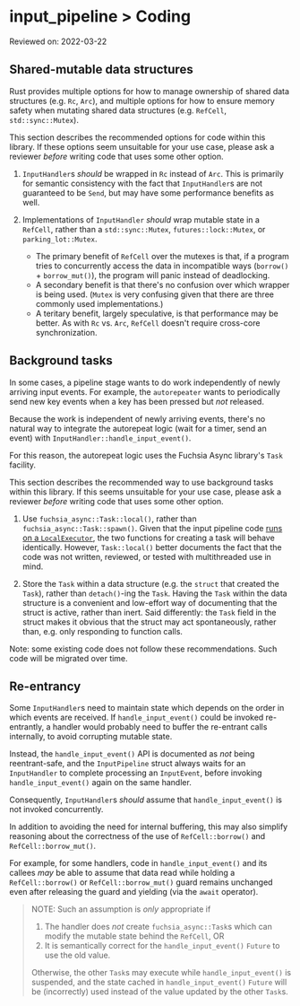 # input_pipeline > Coding

Reviewed on: 2022-03-22

## Shared-mutable data structures

Rust provides multiple options for how to manage ownership of shared data structures
(e.g. `Rc`, `Arc`), and multiple options for how to ensure memory safety when mutating
shared data structures (e.g. `RefCell`, `std::sync::Mutex`).

This section describes the recommended options for code within this library.
If these options seem unsuitable for your use case, please ask a reviewer _before_
writing code that uses some other option.

1. `InputHandler`s _should_ be wrapped in `Rc` instead of `Arc`. This is primarily
   for semantic consistency with the fact that `InputHandler`s are not guaranteed
   to be `Send`, but may have some performance benefits as well.

1. Implementations of `InputHandler` _should_ wrap mutable state in a `RefCell`,
   rather than a `std::sync::Mutex`, `futures::lock::Mutex`, or `parking_lot::Mutex`.
   * The primary benefit of `RefCell` over the mutexes is that, if a program
     tries to concurrently access the data in incompatible ways
     (`borrow()` + `borrow_mut()`), the program will panic instead of deadlocking.
   * A secondary benefit is that there's no confusion over which wrapper is
     being used. (`Mutex` is very confusing given that there are three commonly
     used implementations.)
   * A teritary benefit, largely speculative, is that performance may be better.
     As with `Rc` vs. `Arc`, `RefCell` doesn't require cross-core synchronization.

## Background tasks

In some cases, a pipeline stage wants to do work independently of newly arriving
input events. For example, the `autorepeater` wants to periodically send new key
events when a key has been pressed but _not_ released.

Because the work is independent of newly arriving events, there's no natural way
to integrate the autorepeat logic (wait for a timer, send an event) with
`InputHandler::handle_input_event()`.

For this reason, the autorepeat logic uses the Fuchsia Async library's `Task`
facility.

This section describes the recommended way to use background tasks within this
library. If this seems unsuitable for your use case, please ask a reviewer
_before_ writing code that uses some other option.

1. Use `fuchsia_async::Task::local()`, rather than `fuchsia_async::Task::spawn()`.
   Given that the input pipeline code [runs on a `LocalExecutor`](parallelism.md),
   the two functions for creating a task will behave identically. However,
   `Task::local()` better documents the fact that the code was not written, reviewed,
   or tested with multithreaded use in mind.

1. Store the `Task` within a data structure (e.g. the `struct` that created the `Task`),
   rather than `detach()`-ing the `Task`. Having the `Task` within the data structure
   is a convenient and low-effort way of documenting that the struct is active, rather
   than inert. Said differently: the `Task` field in the struct makes it obvious that
   the struct may act spontaneously, rather than, e.g. only responding to function calls.

Note: some existing code does not follow these recommendations. Such code will be
migrated over time.

## Re-entrancy

Some `InputHandler`s need to maintain state which depends on the order in which
events are received. If `handle_input_event()` could be invoked re-entrantly,
a handler would probably need to buffer the re-entrant calls internally, to
avoid corrupting mutable state.

Instead, the `handle_input_event()` API is documented as _not_ being reentrant-safe,
and the `InputPipeline` struct always waits for an `InputHandler` to complete
processing an `InputEvent`, before invoking `handle_input_event()` again on the
same handler.

Consequently, `InputHandler`s _should_ assume that `handle_input_event()`
is not invoked concurrently.

In addition to avoiding the need for internal buffering, this may also simplify
reasoning about the correctness of the use of `RefCell::borrow()` and
`RefCell::borrow_mut()`.

For example, for some handlers, code in `handle_input_event()` and its callees
_may_ be able to assume that data read while holding a `RefCell::borrow()` or
`RefCell::borrow_mut()` guard remains unchanged even after releasing the guard
and yielding (via the `await` operator).

> NOTE: Such an assumption is _only_ appropriate if
> 1. The handler does _not_ create `fuchsia_async::Task`s which can modify the
>    mutable state behind the `RefCell`, OR
> 2. It is semantically correct for the `handle_input_event()` `Future`
>    to use the old value.
>
> Otherwise, the other `Task`s may execute while `handle_input_event()` is
> suspended, and the state cached in `handle_input_event()` `Future` will be
> (incorrectly) used instead of the value updated by the other `Task`s.
